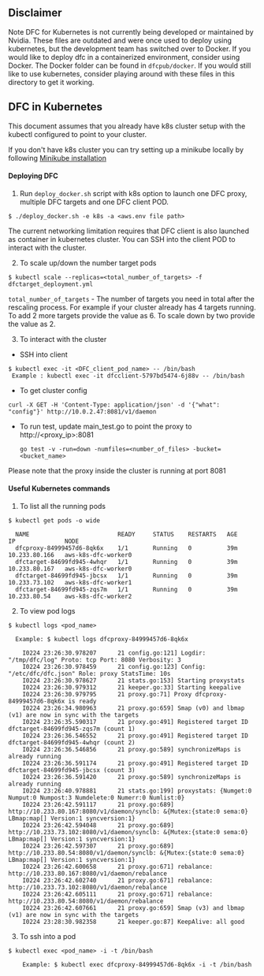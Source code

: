 ## Disclaimer
Note DFC for Kubernetes is not currently being developed or maintained by Nvidia. These files are outdated and were once used to deploy using kubernetes, but the development team has switched over to Docker. If you would like to deploy dfc in a containerized environment, consider using Docker. The Docker folder can be found in `dfcpub/docker`. If you would still like to use kubernetes, consider playing around with these files in this directory to get it working.

## DFC in Kubernetes
This document assumes that you already have k8s cluster setup with the kubectl configured to point to your cluster.

If you don't have k8s cluster you can try setting up a minikube locally by following [Minikube installation](https://kubernetes.io/docs/getting-started-guides/minikube/)

#### Deploying DFC
1. Run  `deploy_docker.sh` script with k8s option to launch one DFC proxy, multiple DFC targets and one DFC client POD.
```
$ ./deploy_docker.sh -e k8s -a <aws.env file path>
```
The current networking limitation requires that DFC client is also launched as container in kubernetes cluster. You can SSH into the client POD to interact with the cluster.

2. To scale up/down the number target pods
```
$ kubectl scale --replicas=<total_number_of_targets> -f dfctarget_deployment.yml
```
`total_number_of_targets` - The number of targets you need in total after the rescaling process.
For example if your cluster already has 4 targets running. To add 2 more targets provide the value as 6. To scale down by two provide the value as 2.

3. To interact with the cluster
 * SSH into client
 ```
 $ kubectl exec -it <DFC_client_pod_name> -- /bin/bash
  Example : kubectl exec -it dfcclient-5797bd5474-6j88v -- /bin/bash
 ```
 * To get cluster config
```
curl -X GET -H 'Content-Type: application/json' -d '{"what": "config"}' http://10.0.2.47:8081/v1/daemon
```
 * To run test, update main_test.go to point the proxy to http://<proxy_ip>:8081
      ```
      go test -v -run=down -numfiles=<number_of_files> -bucket=<bucket_name>   
      ```
Please note that the proxy inside the cluster is running at port 8081

#### Useful Kubernetes commands
1. To list all the running pods
```
$ kubectl get pods -o wide

  NAME                         READY     STATUS    RESTARTS   AGE       IP              NODE
  dfcproxy-84999457d6-8qk6x    1/1       Running   0          39m       10.233.80.166   aws-k8s-dfc-worker0
  dfctarget-84699fd945-4whqr   1/1       Running   0          39m       10.233.80.167   aws-k8s-dfc-worker0
  dfctarget-84699fd945-jbcsx   1/1       Running   0          39m       10.233.73.102   aws-k8s-dfc-worker1
  dfctarget-84699fd945-zqs7m   1/1       Running   0          39m       10.233.80.54    aws-k8s-dfc-worker2
```
2. To view pod logs
```
$ kubectl logs <pod_name>

  Example: $ kubectl logs dfcproxy-84999457d6-8qk6x

    I0224 23:26:30.978207      21 config.go:121] Logdir: "/tmp/dfc/log" Proto: tcp Port: 8080 Verbosity: 3
    I0224 23:26:30.978459      21 config.go:123] Config: "/etc/dfc/dfc.json" Role: proxy StatsTime: 10s
    I0224 23:26:30.978627      21 stats.go:153] Starting proxystats
    I0224 23:26:30.979312      21 keeper.go:33] Starting keepalive
    I0224 23:26:30.979795      21 proxy.go:71] Proxy dfcproxy-84999457d6-8qk6x is ready
    I0224 23:26:34.980963      21 proxy.go:659] Smap (v0) and lbmap (v1) are now in sync with the targets
    I0224 23:26:35.590317      21 proxy.go:491] Registered target ID dfctarget-84699fd945-zqs7m (count 1)
    I0224 23:26:36.546552      21 proxy.go:491] Registered target ID dfctarget-84699fd945-4whqr (count 2)
    I0224 23:26:36.546856      21 proxy.go:589] synchronizeMaps is already running
    I0224 23:26:36.591174      21 proxy.go:491] Registered target ID dfctarget-84699fd945-jbcsx (count 3)
    I0224 23:26:36.591420      21 proxy.go:589] synchronizeMaps is already running
    I0224 23:26:40.978881      21 stats.go:199] proxystats: {Numget:0 Numput:0 Numpost:3 Numdelete:0 Numerr:0 Numlist:0}
    I0224 23:26:42.591117      21 proxy.go:689] http://10.233.80.167:8080/v1/daemon/synclb: &{Mutex:{state:0 sema:0} LBmap:map[] Version:1 syncversion:1}
    I0224 23:26:42.594048      21 proxy.go:689] http://10.233.73.102:8080/v1/daemon/synclb: &{Mutex:{state:0 sema:0} LBmap:map[] Version:1 syncversion:1}
    I0224 23:26:42.597307      21 proxy.go:689] http://10.233.80.54:8080/v1/daemon/synclb: &{Mutex:{state:0 sema:0} LBmap:map[] Version:1 syncversion:1}
    I0224 23:26:42.600658      21 proxy.go:671] rebalance: http://10.233.80.167:8080/v1/daemon/rebalance
    I0224 23:26:42.602740      21 proxy.go:671] rebalance: http://10.233.73.102:8080/v1/daemon/rebalance
    I0224 23:26:42.605111      21 proxy.go:671] rebalance: http://10.233.80.54:8080/v1/daemon/rebalance
    I0224 23:26:42.607661      21 proxy.go:659] Smap (v3) and lbmap (v1) are now in sync with the targets
    I0224 23:28:30.982358      21 keeper.go:87] KeepAlive: all good
```
3. To ssh into a pod
```
$ kubectl exec <pod_name> -i -t /bin/bash

    Example: $ kubectl exec dfcproxy-84999457d6-8qk6x -i -t /bin/bash
```

